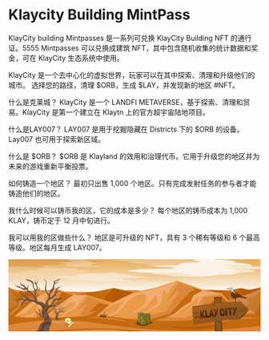 # Klaycity Building MintPass

KlayCity building Mintpasses 是一系列可兑换 KlayCity Building NFT 的通行证。5555 Mintpasses 可以兑换成建筑 NFT，其中包含随机收集的统计数据和奖金，可在 KlayCity 生态系统中使用。

KlayCity 是一个去中心化的虚拟世界，玩家可以在其中探索、清理和升级他们的城市。
选择您的路径，清理 $ORB，生成 $LAY，并发现新的地区 #NFT。

什么是克莱城？
KlayCity 是一个 LANDFI METAVERSE，基于探索、清理和贸易。KlayCity 是第一个建立在 Klaytn 上的官方超宇宙陆地项目。

什么是LAY007？
LAY007 是用于挖掘隐藏在 Districts 下的 $ORB 的设备。Lay007 也可用于探索新区域。

什么是 $ORB？
$ORB 是 Klayland 的效用和治理代币。它用于升级您的地区并为未来的游戏重新平衡投票。

如何铸造一个地区？
最初只出售 1,000 个地区。只有完成发射任务的参与者才能铸造他们的地区。

我什么时候可以铸币我的区，它的成本是多少？
每个地区的铸币成本为 1,000 KLAY，铸币定于 12 月中旬进行。

我可以用我的区做些什么？
地区是可升级的 NFT，具有 3 个稀有等级和 6 个最高等级。地区每月生成 LAY007。

![nft](unnamed.jpg)
